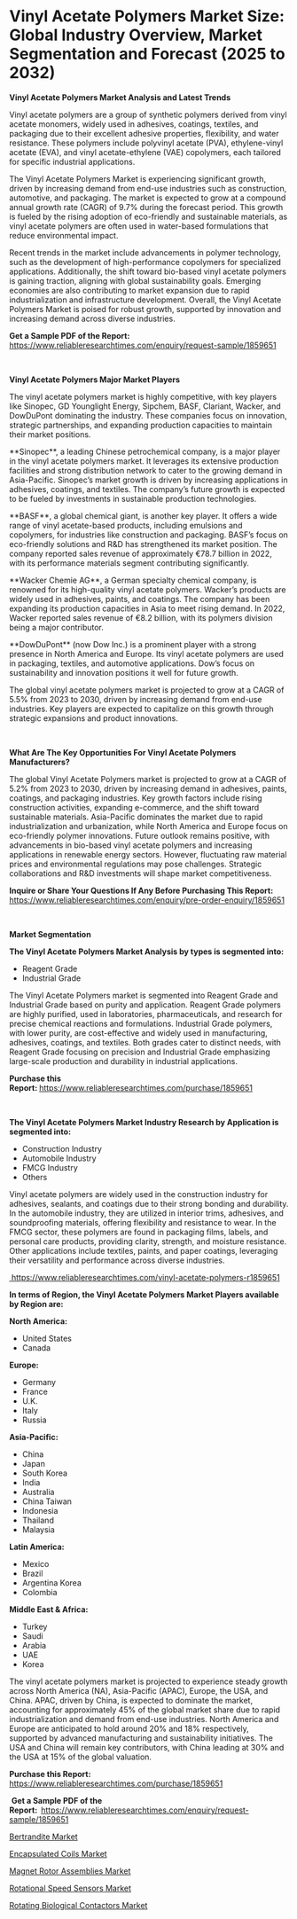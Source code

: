 <p><h1>Vinyl Acetate Polymers Market Size: Global Industry Overview, Market Segmentation and Forecast (2025 to 2032)</h1></p><p><strong>Vinyl Acetate Polymers Market Analysis and Latest Trends</strong></p>
<p><p>Vinyl acetate polymers are a group of synthetic polymers derived from vinyl acetate monomers, widely used in adhesives, coatings, textiles, and packaging due to their excellent adhesive properties, flexibility, and water resistance. These polymers include polyvinyl acetate (PVA), ethylene-vinyl acetate (EVA), and vinyl acetate-ethylene (VAE) copolymers, each tailored for specific industrial applications.</p><p>The Vinyl Acetate Polymers Market is experiencing significant growth, driven by increasing demand from end-use industries such as construction, automotive, and packaging. The market is expected to grow at a compound annual growth rate (CAGR) of 9.7% during the forecast period. This growth is fueled by the rising adoption of eco-friendly and sustainable materials, as vinyl acetate polymers are often used in water-based formulations that reduce environmental impact.</p><p>Recent trends in the market include advancements in polymer technology, such as the development of high-performance copolymers for specialized applications. Additionally, the shift toward bio-based vinyl acetate polymers is gaining traction, aligning with global sustainability goals. Emerging economies are also contributing to market expansion due to rapid industrialization and infrastructure development. Overall, the Vinyl Acetate Polymers Market is poised for robust growth, supported by innovation and increasing demand across diverse industries.</p></p>
<p><strong>Get a Sample PDF of the Report:&nbsp;</strong> <a href="https://www.reliableresearchtimes.com/enquiry/request-sample/1859651?utm_campaign=2040&utm_medium=2&utm_source=Github&utm_content=ia&utm_term=24012025&utm_id=vinyl-acetate-polymers">https://www.reliableresearchtimes.com/enquiry/request-sample/1859651</a></p>
<p>&nbsp;</p>
<p><strong>Vinyl Acetate Polymers Major Market Players</strong></p>
<p><p>The vinyl acetate polymers market is highly competitive, with key players like Sinopec, GD Younglight Energy, Sipchem, BASF, Clariant, Wacker, and DowDuPont dominating the industry. These companies focus on innovation, strategic partnerships, and expanding production capacities to maintain their market positions.</p><p>**Sinopec**, a leading Chinese petrochemical company, is a major player in the vinyl acetate polymers market. It leverages its extensive production facilities and strong distribution network to cater to the growing demand in Asia-Pacific. Sinopec’s market growth is driven by increasing applications in adhesives, coatings, and textiles. The company’s future growth is expected to be fueled by investments in sustainable production technologies.</p><p>**BASF**, a global chemical giant, is another key player. It offers a wide range of vinyl acetate-based products, including emulsions and copolymers, for industries like construction and packaging. BASF’s focus on eco-friendly solutions and R&D has strengthened its market position. The company reported sales revenue of approximately €78.7 billion in 2022, with its performance materials segment contributing significantly.</p><p>**Wacker Chemie AG**, a German specialty chemical company, is renowned for its high-quality vinyl acetate polymers. Wacker’s products are widely used in adhesives, paints, and coatings. The company has been expanding its production capacities in Asia to meet rising demand. In 2022, Wacker reported sales revenue of €8.2 billion, with its polymers division being a major contributor.</p><p>**DowDuPont** (now Dow Inc.) is a prominent player with a strong presence in North America and Europe. Its vinyl acetate polymers are used in packaging, textiles, and automotive applications. Dow’s focus on sustainability and innovation positions it well for future growth.</p><p>The global vinyl acetate polymers market is projected to grow at a CAGR of 5.5% from 2023 to 2030, driven by increasing demand from end-use industries. Key players are expected to capitalize on this growth through strategic expansions and product innovations.</p></p>
<p>&nbsp;</p>
<p><strong>What Are The Key Opportunities For Vinyl Acetate Polymers Manufacturers?</strong></p>
<p><p>The global Vinyl Acetate Polymers market is projected to grow at a CAGR of 5.2% from 2023 to 2030, driven by increasing demand in adhesives, paints, coatings, and packaging industries. Key growth factors include rising construction activities, expanding e-commerce, and the shift toward sustainable materials. Asia-Pacific dominates the market due to rapid industrialization and urbanization, while North America and Europe focus on eco-friendly polymer innovations. Future outlook remains positive, with advancements in bio-based vinyl acetate polymers and increasing applications in renewable energy sectors. However, fluctuating raw material prices and environmental regulations may pose challenges. Strategic collaborations and R&D investments will shape market competitiveness.</p></p>
<p><strong>Inquire or Share Your Questions If Any Before Purchasing This Report:</strong> <a href="https://www.reliableresearchtimes.com/enquiry/pre-order-enquiry/1859651?utm_campaign=2040&utm_medium=2&utm_source=Github&utm_content=ia&utm_term=24012025&utm_id=vinyl-acetate-polymers">https://www.reliableresearchtimes.com/enquiry/pre-order-enquiry/1859651</a></p>
<p>&nbsp;</p>
<p><strong>Market Segmentation</strong></p>
<p><strong>The Vinyl Acetate Polymers Market Analysis by types is segmented into:</strong></p>
<p><ul><li>Reagent Grade</li><li>Industrial Grade</li></ul></p>
<p><p>The Vinyl Acetate Polymers market is segmented into Reagent Grade and Industrial Grade based on purity and application. Reagent Grade polymers are highly purified, used in laboratories, pharmaceuticals, and research for precise chemical reactions and formulations. Industrial Grade polymers, with lower purity, are cost-effective and widely used in manufacturing, adhesives, coatings, and textiles. Both grades cater to distinct needs, with Reagent Grade focusing on precision and Industrial Grade emphasizing large-scale production and durability in industrial applications.</p></p>
<p><strong>Purchase this Report:&nbsp;</strong><a href="https://www.reliableresearchtimes.com/purchase/1859651?utm_campaign=2040&utm_medium=2&utm_source=Github&utm_content=ia&utm_term=24012025&utm_id=vinyl-acetate-polymers">https://www.reliableresearchtimes.com/purchase/1859651</a></p>
<p>&nbsp;</p>
<p><strong>The Vinyl Acetate Polymers Market Industry Research by Application is segmented into:</strong></p>
<p><ul><li>Construction Industry</li><li>Automobile Industry</li><li>FMCG Industry</li><li>Others</li></ul></p>
<p><p>Vinyl acetate polymers are widely used in the construction industry for adhesives, sealants, and coatings due to their strong bonding and durability. In the automobile industry, they are utilized in interior trims, adhesives, and soundproofing materials, offering flexibility and resistance to wear. In the FMCG sector, these polymers are found in packaging films, labels, and personal care products, providing clarity, strength, and moisture resistance. Other applications include textiles, paints, and paper coatings, leveraging their versatility and performance across diverse industries.</p></p>
<p><a href="https://www.reliableresearchtimes.com/vinyl-acetate-polymers-r1859651?utm_campaign=2040&utm_medium=2&utm_source=Github&utm_content=ia&utm_term=24012025&utm_id=vinyl-acetate-polymers">&nbsp;https://www.reliableresearchtimes.com/vinyl-acetate-polymers-r1859651</a></p>
<p><strong>In terms of Region, the Vinyl Acetate Polymers Market Players available by Region are:</strong></p>
<p>
    <p> <strong> North America: </strong>
        <ul>
            <li>United States</li>
            <li>Canada</li>
        </ul>
        </p> 
    <p> <strong> Europe: </strong>
        <ul>
            <li>Germany</li>
            <li>France</li>
            <li>U.K.</li>
            <li>Italy</li>
            <li>Russia</li>
        </ul>
        </p> 
    <p> <strong> Asia-Pacific: </strong>
        <ul>
            <li>China</li>
            <li>Japan</li>
            <li>South Korea</li>
            <li>India</li>
            <li>Australia</li>
            <li>China Taiwan</li>
            <li>Indonesia</li>
            <li>Thailand</li>
            <li>Malaysia</li>
        </ul>
        </p> 
    <p> <strong> Latin America: </strong>
        <ul>
            <li>Mexico</li>
            <li>Brazil</li>
            <li>Argentina Korea</li>
            <li>Colombia</li>
        </ul>
        </p> 
    <p> <strong> Middle East & Africa: </strong>
        <ul>
            <li>Turkey</li>
            <li>Saudi</li>
            <li>Arabia</li>
            <li>UAE</li>
            <li>Korea</li>
        </ul>
    </p>
    </p>
<p><p>The vinyl acetate polymers market is projected to experience steady growth across North America (NA), Asia-Pacific (APAC), Europe, the USA, and China. APAC, driven by China, is expected to dominate the market, accounting for approximately 45% of the global market share due to rapid industrialization and demand from end-use industries. North America and Europe are anticipated to hold around 20% and 18% respectively, supported by advanced manufacturing and sustainability initiatives. The USA and China will remain key contributors, with China leading at 30% and the USA at 15% of the global valuation.</p></p>
<p><strong>Purchase this Report: </strong><a href="https://www.reliableresearchtimes.com/purchase/1859651?utm_campaign=2040&utm_medium=2&utm_source=Github&utm_content=ia&utm_term=24012025&utm_id=vinyl-acetate-polymers">https://www.reliableresearchtimes.com/purchase/1859651</a></p>
<p>&nbsp;<strong>Get a Sample PDF of the Report:&nbsp;&nbsp;</strong><a href="https://www.reliableresearchtimes.com/enquiry/request-sample/1859651?utm_campaign=2040&utm_medium=2&utm_source=Github&utm_content=ia&utm_term=24012025&utm_id=vinyl-acetate-polymers">https://www.reliableresearchtimes.com/enquiry/request-sample/1859651</a></p>
<p><strong></strong></p>
<p><p><a href="https://www.linkedin.com/pulse/future-bertrandite-market-structural-insights-cagr-projections-7hszf?utm_campaign=2040&utm_medium=2&utm_source=Github&utm_content=ia&utm_term=24012025&utm_id=vinyl-acetate-polymers">Bertrandite Market</a></p><p><a href="https://www.linkedin.com/pulse/encapsulated-coils-market-forecastfor-year2025-2032-insigths-nka0f?utm_campaign=2040&utm_medium=2&utm_source=Github&utm_content=ia&utm_term=24012025&utm_id=vinyl-acetate-polymers">Encapsulated Coils Market</a></p><p><a href="https://www.linkedin.com/pulse/year-on-year-growth-magnet-rotor-assemblies-market-144-czspf?utm_campaign=2040&utm_medium=2&utm_source=Github&utm_content=ia&utm_term=24012025&utm_id=vinyl-acetate-polymers">Magnet Rotor Assemblies Market</a></p><p><a href="https://www.linkedin.com/pulse/rotational-speed-sensors-market-outlook-strategic-insights-pcief?utm_campaign=2040&utm_medium=2&utm_source=Github&utm_content=ia&utm_term=24012025&utm_id=vinyl-acetate-polymers">Rotational Speed Sensors Market</a></p><p><a href="https://www.linkedin.com/pulse/projected-growth-rotating-biological-contactors-market-tubif?utm_campaign=2040&utm_medium=2&utm_source=Github&utm_content=ia&utm_term=24012025&utm_id=vinyl-acetate-polymers">Rotating Biological Contactors Market</a></p></p>